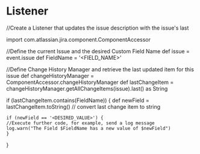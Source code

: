 
# Listener
//Create a Listener that updates the issue description with the issue's last

import com.atlassian.jira.component.ComponentAccessor

//Define the current Issue and the desired Custom Field Name
def issue = event.issue
def FieldName = '<FIELD_NAME>'

//Define Change History Manager and retrieve the last updated item for this issue
def changeHistoryManager = ComponentAccessor.changeHistoryManager
def lastChangeItem = changeHistoryManager.getAllChangeItems(issue).last() as String

if (lastChangeItem.contains(FieldName)) {
    def newField = lastChangeItem.toString() // convert last change item to string
        
    if (newField == '<DESIRED_VALUE>') {
    //Execute further code, for example, send a log message
    log.warn("The Field $FieldName has a new value of $newField")
    }
}